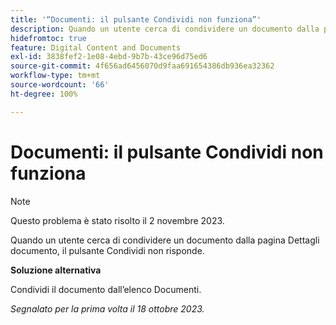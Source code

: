 ```yaml
---
title: '“Documenti: il pulsante Condividi non funziona”'
description: Quando un utente cerca di condividere un documento dalla pagina Dettagli documento, il pulsante Condividi non risponde.
hidefromtoc: true
feature: Digital Content and Documents
exl-id: 3838fef2-1e08-4ebd-9b7b-43ce96d75ed6
source-git-commit: 4f656ad6456070d9faa691654386db936ea32362
workflow-type: tm+mt
source-wordcount: '66'
ht-degree: 100%

---
```


# Documenti: il pulsante Condividi non funziona

>[!NOTE]
>
>Questo problema è stato risolto il 2 novembre 2023.

Quando un utente cerca di condividere un documento dalla pagina Dettagli documento, il pulsante Condividi non risponde.

**Soluzione alternativa**

Condividi il documento dall’elenco Documenti.

_Segnalato per la prima volta il 18 ottobre 2023._
